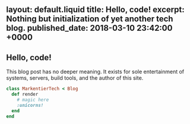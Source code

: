 layout: default.liquid
title: Hello, code!
excerpt: Nothing but initialization of yet another tech blog.
published_date: 2018-03-10 23:42:00 +0000
---

## Hello, code!

This blog post has no deeper meaning.
It exists for sole entertainment of systems, servers, build tools, and the author of this site.

```ruby
class MarkentierTech < Blog
  def render
    # magic here
    :unicorns!
  end
end
```
